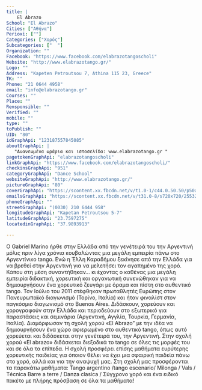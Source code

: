 ```yaml
---
title: |
    El Abrazo
School: "El Abrazo"
Cities: ["Αθήνα"]
Perioxi: [""]
Categories: ["Χορός"]
Subcategories: ["  "]
Organization: ""
Facebook: "https://www.facebook.com/elabrazotangoscholi"
Website: "http://www.elabrazotango.gr/"
Logo: ""
Address: "Kapeten Petroutsou 7, Athina 115 23, Greece"
TK: ""
Phone: "21 0644 4958"
email: "info@elabrazotango.gr"
Courses: ""
Place: ""
Rensponsible: ""
Verified: ""
mobile: ""
type: ""
toPublish: ""
UID: "80"
idGraphApi: "123187557845085"
aboutGraphApi: | 
   "Ανανεωμένα ωράρια και ιστοσελίδα: www.elabrazotango.gr "
pagetokenGraphApi: "elabrazotangoscholi"
linkGraphApi: "https://www.facebook.com/elabrazotangoscholi/"
checkinsGraphApi: "951"
categoryGraphApi: "Dance School"
websiteGraphApi: "http://www.elabrazotango.gr/"
pictureGraphApi: "80"
coverGraphApi: "https://scontent.xx.fbcdn.net/v/t1.0-1/c44.0.50.50/p50x50/1234495_218333354997171_1375206267_n.jpg?oh=f5be167cf5542c17986929971a2d0d36&amp;oe=5B0AACF6"
emailsGraphApi: "https://scontent.xx.fbcdn.net/v/t31.0-8/s720x720/25532084_897083867122113_4616607941832291435_o.jpg?oh=0b29741e76cc6238f925b7b181059c14&amp;oe=5B3FB8AD"
phoneGraphApi: ""
streetGraphApi: "(0030) 210 6444 958"
longitudeGraphApi: "Kapetan Petroutsou 5-7"
latitudeGraphApi: "23.7597275"
locatedinGraphApi: "37.9893913"

---
```


Ο Gabriel Marino ήρθε στην Ελλάδα από την γενέτειρά του την Αργεντινή μόλις πριν λίγα χρόνια κουβαλώντας μια μεγάλη εμπειρία πάνω στο Αργεντίνικο tango. Ενώ η Έλλη Καραδήμου ξεκίνησε από την Ελλάδα για να βρεθεί στην Αργεντινή για να μελετήσει τον αγαπημένο της χορό. Κάπου στη μέση συναντήθηκαν… κι έχοντας ο καθένας μια μεγάλη εμπειρία διδακτική, χορευτική και οργανωτική συνενώθηκαν για να δημιουργήσουν ένα χορευτικό ζευγάρι με όραμα και πίστη στο αυθεντικό tango. Τον Ιούλιο του 2011 στέφθηκαν πρωταθλητές Ευρώπης στον Πανευρωπαϊκό διαγωνισμό (Τορίνο, Ιταλία) και ήταν φιναλίστ στον παγκόσμιο διαγωνισμό στο Buenos Aires. Διδάσκουν, χορεύουν και χορογραφούν στην Ελλάδα και περιοδεύουν στο εξωτερικό για παραστάσεις και σεμινάρια (Αργεντινή, Αγγλία, Τουρκία, Γερμανία, Ιταλία). Διαμόρφωσαν τη σχολή χορού «El Abrazo” με την ιδέα να δημιουργήσουν ένα χώρο αφιερωμένο στο αυθεντικό tango, όπως αυτό χορεύεται και διδάσκεται στην γενέτειρά του, την Αργεντινή. Στην σχολή χορού «El abrazo» διδάσκεται διεξοδικά το tango σε όλες τις μορφές του και σε όλα τα επίπεδα. Η σχολή προσφέρει επίσης μαθήματα ευρύτερης χορευτικής παιδείας για όποιον θέλει να έχει μια σφαιρική παιδεία πάνω στο χορό, αλλά και για την αναψυχή μας. Στη σχολή μας προσφέρονται τα παρακάτω μαθήματα: Tango argentino /tango escenario/ Milonga / Vals / Τécnica Barre a terre / Danza clasica / Σύγχρονο χορό και ένα ειδικό πακέτο με πλήρης πρόσβαση σε όλα τα μαθήματα!

